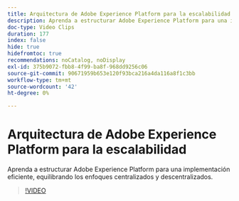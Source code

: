 ```yaml
---
title: Arquitectura de Adobe Experience Platform para la escalabilidad
description: Aprenda a estructurar Adobe Experience Platform para una implementación eficiente, equilibrando los enfoques centralizados y descentralizados.
doc-type: Video Clips
duration: 177
index: false
hide: true
hidefromtoc: true
recommendations: noCatalog, noDisplay
exl-id: 375b9072-fbb8-4f99-ba8f-968dd9256c06
source-git-commit: 90671959b653e120f93bca216a4da116a8f1c3bb
workflow-type: tm+mt
source-wordcount: '42'
ht-degree: 0%

---
```


# Arquitectura de Adobe Experience Platform para la escalabilidad

Aprenda a estructurar Adobe Experience Platform para una implementación eficiente, equilibrando los enfoques centralizados y descentralizados.

<!-- 62_S601_3442532_176_architecting-adobe-experience-platform-for-scalability -->
>[!VIDEO](https://video.tv.adobe.com/v/3459706/?learn=on&enablevpops=true&captions=spa)
